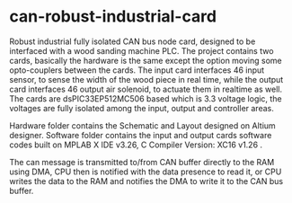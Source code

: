 # can-robust-industrial-card
Robust industrial fully isolated CAN bus node card, designed to be interfaced with a wood sanding machine PLC. 
The project contains two cards, basically the hardware is the same except the option moving some opto-couplers between the cards. The input card interfaces 46 input sensor, to sense the width of the wood piece in real time, while the output card interfaces 46 output air solenoid, to actuate them in realtime as well.
The cards are dsPIC33EP512MC506 based which is 3.3 voltage logic, the voltages are fully isolated among the input, output and controller areas. 

Hardware folder contains the Schematic and Layout designed on Altium designer. 
Software folder contains the input and output cards software codes built on MPLAB X IDE v3.26, C Compiler Version: XC16 v1.26 .

The can message is transmitted to/from CAN buffer directly to the RAM using DMA, CPU then is notified with the data presence to read it, or CPU writes the data to the RAM and notifies the DMA to write it to the CAN bus buffer.
